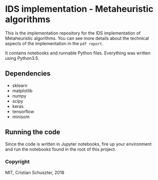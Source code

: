 # IDS implementation - Metaheuristic algorithms

This is the implementation repository for the IDS implementation of Metaheuristic algorithms. You can see
more details about the technical aspects of the implementation in the `pdf report`.  

It contains notebooks and runnable Python files. Everything was written using Python3.5.

## Dependencies

* sklearn
* matplotlib
* numpy
* scipy
* keras
* tensorflow
* minisom

## Running the code

Since the code is written in Jupyter notebooks, fire up your environment and run the notebooks found in the root of this project.

### Copyright

MIT, Cristian Schuszter, 2018
